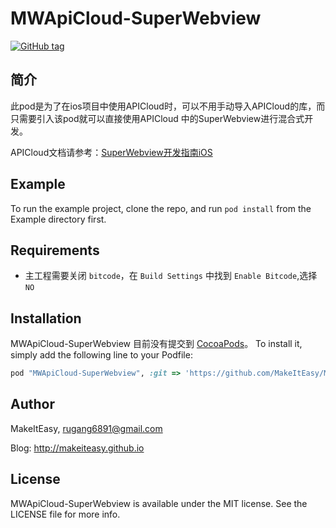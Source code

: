 # MWApiCloud-SuperWebview

[![GitHub tag](https://img.shields.io/github/tag/makeiteasy/MWApiCloud-SuperWebview.svg)]()

## 简介

此pod是为了在ios项目中使用APICloud时，可以不用手动导入APICloud的库，而只需要引入该pod就可以直接使用APICloud
中的SuperWebview进行混合式开发。


APICloud文档请参考：[SuperWebview开发指南iOS](http://docs.apicloud.com/Dev-Guide/SuperWebview-guide-for-ios)

## Example

To run the example project, clone the repo, and run `pod install` from the Example directory first.

## Requirements

* 主工程需要关闭 `bitcode`，在 `Build Settings` 中找到 `Enable Bitcode`,选择 `NO`

## Installation

MWApiCloud-SuperWebview 目前没有提交到 [CocoaPods](http://cocoapods.org)。 To install
it, simply add the following line to your Podfile:

```ruby
pod "MWApiCloud-SuperWebview", :git => 'https://github.com/MakeItEasy/MWApiCloud-SuperWebview.git'
```

## Author

MakeItEasy, rugang6891@gmail.com

Blog: http://makeiteasy.github.io


## License

MWApiCloud-SuperWebview is available under the MIT license. See the LICENSE file for more info.
